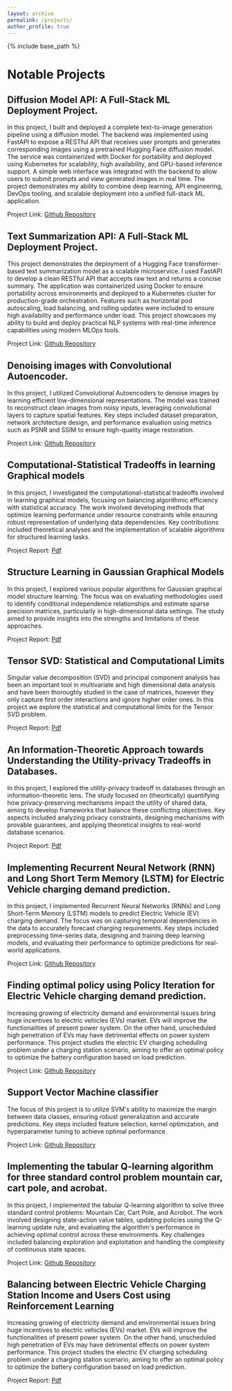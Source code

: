 ```yaml
---
layout: archive
permalink: /projects/
author_profile: true
---
```


{% include base_path %}


Notable Projects 
======


<!-- Convolutional Neural Network for Human Action Recognition with Actitracker Dataset
------
Brief description required

Project Link: 

Variational Autoencoder for reconstructing MNIST datasets.
------
Brief description required

Project Link: -->

Diffusion Model API: A Full-Stack ML Deployment Project.
------

In this project, I built and deployed a complete text-to-image generation pipeline using a diffusion model. The backend was implemented using FastAPI to expose a RESTful API that receives user prompts and generates corresponding images using a pretrained Hugging Face diffusion model. The service was containerized with Docker for portability and deployed using Kubernetes for scalability, high availability, and GPU-based inference support. A simple web interface was integrated with the backend to allow users to submit prompts and view generated images in real time. The project demonstrates my ability to combine deep learning, API engineering, DevOps tooling, and scalable deployment into a unified full-stack ML application.

Project Link: [Github Repository](https://github.com/ZahinAbrar/Text-to-Image-Generation)

Text Summarization API: A Full-Stack ML Deployment Project.
------

This project demonstrates the deployment of a Hugging Face transformer-based text summarization model as a scalable microservice. I used FastAPI to develop a clean RESTful API that accepts raw text and returns a concise summary. The application was containerized using Docker to ensure portability across environments and deployed to a Kubernetes cluster for production-grade orchestration. Features such as horizontal pod autoscaling, load balancing, and rolling updates were included to ensure high availability and performance under load. This project showcases my ability to build and deploy practical NLP systems with real-time inference capabilities using modern MLOps tools.

Project Link: [Github Repository](https://github.com/ZahinAbrar/Text-to-Image-Generation)


Denoising images with Convolutional Autoencoder.
------
In this project, I utilized Convolutional Autoencoders to denoise images by learning efficient low-dimensional representations. The model was trained to reconstruct clean images from noisy inputs, leveraging convolutional layers to capture spatial features. Key steps included dataset preparation, network architecture design, and performance evaluation using metrics such as PSNR and SSIM to ensure high-quality image restoration.

Project Link: [Github Repository](https://github.com/ZahinAbrar/Denoising-images-with-Convolutional-Autoencoder.)

<!-- Alternationg Direction Method of Multipliers.
------
Brief description required

Project Link: [Github Repository](https://github.com/ZahinAbrar/Alternating-Direction-Method-Of-Multipliers) -->

Computational-Statistical Tradeoffs in learning Graphical models
------

In this project, I investigated the computational-statistical tradeoffs involved in learning graphical models, focusing on balancing algorithmic efficiency with statistical accuracy. The work involved developing methods that optimize learning performance under resource constraints while ensuring robust representation of underlying data dependencies. Key contributions included theoretical analyses and the implementation of scalable algorithms for structured learning tasks.

Project Report: [Pdf](https://ZahinAbrar.github.io/files/SML_Porject__ASU.pdf)

Structure Learning in Gaussian Graphical Models
------
In this project, I explored various popular algorithms for Gaussian graphical model structure learning. The focus was on evaluating methodologies used to identify conditional independence relationships and estimate sparse precision matrices, particularly in high-dimensional data settings. The study aimed to provide insights into the strengths and limitations of these approaches.

Project Report: [Pdf](https://ZahinAbrar.github.io/files/APM_Project__ASU.pdf)

**Tensor SVD: Statistical and Computational Limits**
------

Singular value decomposition (SVD) and principal component analysis has been an important tool in multivariate and high dimensional data analysis and have been thoroughly studied in the case of matrices, however they only capture first order interactions and ignore higher order ones. In this project we explore the statistical and computational limits for the Tensor SVD problem.

Project Report: [Pdf](https://ZahinAbrar.github.io/files/Tensor_SVD.pdf)

An Information-Theoretic Approach towards Understanding the Utility-privacy Tradeoffs in Databases.
------

In this project, I explored the utility-privacy tradeoff in databases through an information-theoretic lens. The study focused on (theortically) quantifying how privacy-preserving mechanisms impact the utility of shared data, aiming to develop frameworks that balance these conflicting objectives. Key aspects included analyzing privacy constraints, designing mechanisms with provable guarantees, and applying theoretical insights to real-world database scenarios.

Project Report: [Pdf](https://ZahinAbrar.github.io/files/Info_Theory__Project.pdf)




Implementing Recurrent Neural Network (RNN) and Long Short Term Memory (LSTM) for Electric Vehicle charging demand prediction.
------
In this project, I implemented Recurrent Neural Networks (RNNs) and Long Short-Term Memory (LSTM) models to predict Electric Vehicle (EV) charging demand. The focus was on capturing temporal dependencies in the data to accurately forecast charging requirements. Key steps included preprocessing time-series data, designing and training deep learning models, and evaluating their performance to optimize predictions for real-world applications.

Project Link:  [Github Repository](https://github.com/ZahinAbrar/RNN-and-LSTM-for-Electric-Vehicle-Charging-Demand-Prediction)

<!-- Classification of MNIST digit using Neural Network.
------
Brief description required

Project Link:  -->

Finding optimal policy using Policy Iteration for Electric Vehicle charging demand prediction.
------
Increasing growing of electricity demand and environmental issues bring huge incentives to electric vehicles (EVs) market. EVs will
improve the functionalities of present power system. On the other hand, unscheduled high penetration of EVs may have detrimental effects on
power system performance. This project studies the electric EV charging scheduling problem under a charging station scenario, aiming
to offer an optimal policy to optimize the battery configuration based on load prediction.

Project Link: [Github Repository](https://github.com/ZahinAbrar/Policy-Iteration-for-Electric-Vehicle-charging-demand-prediction.)

Support Vector Machine classifier
------
<!-- Brief description required -->

The focus of this project is to utilize SVM's ability to maximize the margin between data classes, ensuring robust generalization and accurate predictions. Key steps included feature selection, kernel optimization, and hyperparameter tuning to achieve optimal performance.

Project Link: [Github Repository](https://github.com/ZahinAbrar/SVM-Classifier-with-Newtonian-Gradient-Descent-)

<!-- Implementing Q-learning for Monte-Carlo Blackjack Problem.
------
Brief description required

Project Link:  -->

Implementing the tabular Q-learning algorithm for three standard control problem mountain car, cart pole, and acrobat.
------
<!-- Brief description required -->

In this project, I implemented the tabular Q-learning algorithm to solve three standard control problems: Mountain Car, Cart Pole, and Acrobot. The work involved designing state-action value tables, updating policies using the Q-learning update rule, and evaluating the algorithm's performance in achieving optimal control across these environments. Key challenges included balancing exploration and exploitation and handling the complexity of continuous state spaces.

Project Link: [Github Repository](https://github.com/ZahinAbrar/Implementing-the-tabular-Q-learning-algorithm-for-three-standard-control-problem-mountain-car-cart-)

Balancing between Electric Vehicle Charging Station Income and Users Cost using Reinforcement Learning
------

Increasing growing of electricity demand and environmental issues bring huge incentives to electric vehicles (EVs) market. EVs will improve the functionalities of present power system. On the other hand, unscheduled high penetration of EVs may have detrimental effects on power system performance. This project studies the electric EV charging scheduling problem under a charging station scenario, aiming to offer an optimal policy to optimize the battery configuration based on load prediction.

Project Report: [Pdf](https://ZahinAbrar.github.io/files/EV__Reinforcement_Learning.pdf)


<!-- My other projects can be found on my 
------ -->
